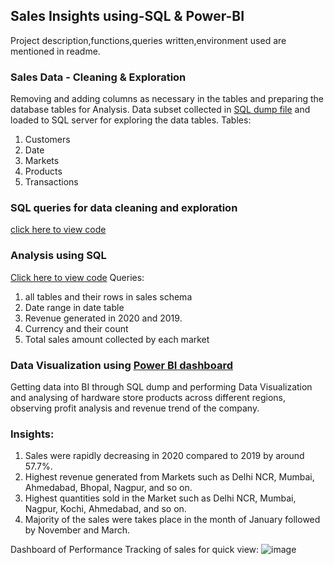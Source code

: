 ## Sales Insights using-SQL & Power-BI

Project description,functions,queries written,environment used are mentioned in readme.

### Sales Data - Cleaning & Exploration
Removing and adding columns as necessary in the tables and preparing the database tables for Analysis.
Data subset collected in [SQL dump file](https://github.com/PranathiYarravalli20/Sales-Insights-using-Power-BI/blob/main/Database%20dump.sql) and loaded to SQL server for exploring the data tables.
Tables:
1. Customers
2. Date
3. Markets
4. Products
5. Transactions

### SQL queries for data cleaning and exploration
[click here to view code](https://github.com/PranathiYarravalli20/Sales-Insights-using-Power-BI/blob/main/Data%20Cleaning%20%26%20Exploration%20using%20SQL.sql)

### Analysis using SQL
[Click here to view code](https://github.com/PranathiYarravalli20/Sales-Insights-using-Power-BI/blob/main/Data%20Analysis%20using%20SQL.sql)
Queries:
1. all tables and their rows in sales schema
2. Date range in date table
3. Revenue generated in 2020 and 2019.
4. Currency and their count
5. Total sales amount collected by each market

### Data Visualization using [Power BI dashboard](https://github.com/PranathiYarravalli20/Sales-Insights-using-Power-BI/blob/main/Sales%20Insights%20-%20Visualization.pbix)
Getting data into BI through SQL dump and performing Data Visualization and analysing of hardware store products across different regions, observing profit analysis and revenue trend of the company.

### Insights:
1. Sales were rapidly decreasing in 2020 compared to 2019 by around 57.7%.
2. Highest revenue generated from Markets such as Delhi NCR, Mumbai, Ahmedabad, Bhopal, Nagpur, and so on.
3. Highest quantities sold in the Market such as Delhi NCR, Mumbai, Nagpur, Kochi, Ahmedabad, and so on.
4. Majority of the sales were takes place in the month of January followed by November and March.

Dashboard of Performance Tracking of sales for quick view:
![image](https://user-images.githubusercontent.com/106775145/209099717-295fd41e-fffc-4bdb-83ab-a50bbef24b86.png)




